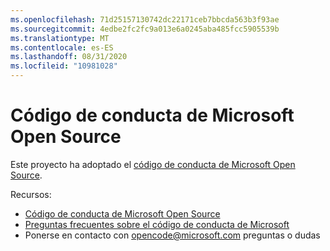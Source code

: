 ```yaml
---
ms.openlocfilehash: 71d25157130742dc22171ceb7bbcda563b3f93ae
ms.sourcegitcommit: 4edbe2fc2fc9a013e6a0245aba485fcc5905539b
ms.translationtype: MT
ms.contentlocale: es-ES
ms.lasthandoff: 08/31/2020
ms.locfileid: "10981028"
---
```

# Código de conducta de Microsoft Open Source

Este proyecto ha adoptado el [código de conducta de Microsoft Open Source](https://opensource.microsoft.com/codeofconduct/).

Recursos:

- [Código de conducta de Microsoft Open Source](https://opensource.microsoft.com/codeofconduct/)
- [Preguntas frecuentes sobre el código de conducta de Microsoft](https://opensource.microsoft.com/codeofconduct/faq/)
- Ponerse en contacto con [opencode@microsoft.com](mailto:opencode@microsoft.com) preguntas o dudas
